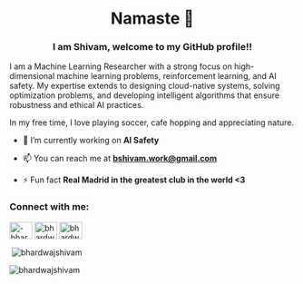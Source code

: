<h1 align="center">Namaste 🙏</h1>
<h3 align="center">I am Shivam, welcome to my GitHub profile!!</h3>
<p>
I am a Machine Learning Researcher with a strong focus on high-dimensional machine learning problems, reinforcement learning, and AI safety. My expertise extends to designing cloud-native systems, solving optimization problems, and developing intelligent algorithms that ensure robustness and ethical AI practices.

In my free time, I love playing soccer, cafe hopping and appreciating nature.

- 🔭 I’m currently working on **AI Safety**

- 📫 You can reach me at **bshivam.work@gmail.com**

- ⚡ Fun fact **Real Madrid in the greatest club in the world <3**

</p>


<h3 align="left">Connect with me:</h3>
<p align="left">
<a href="https://linkedin.com/in/-bhardwajshivam-" target="blank"><img align="center" src="https://raw.githubusercontent.com/rahuldkjain/github-profile-readme-generator/master/src/images/icons/Social/linked-in-alt.svg" alt="-bhardwajshivam-" height="30" width="40" /></a>
<a href="https://kaggle.com/bhardwajshivam121" target="blank"><img align="center" src="https://raw.githubusercontent.com/rahuldkjain/github-profile-readme-generator/master/src/images/icons/Social/kaggle.svg" alt="bhardwajshivam121" height="30" width="40" /></a>
<a href="https://www.leetcode.com/bhardwajshivam04" target="blank"><img align="center" src="https://raw.githubusercontent.com/rahuldkjain/github-profile-readme-generator/master/src/images/icons/Social/leet-code.svg" alt="bhardwajshivam04" height="30" width="40" /></a>
</p>


<p>&nbsp;<img align="center" src="https://github-readme-stats.vercel.app/api?username=bhardwajshivam&show_icons=true&locale=en" alt="bhardwajshivam" /></p>

<p><img align="center" src="https://github-readme-streak-stats.herokuapp.com/?user=bhardwajshivam&" alt="bhardwajshivam" /></p>
